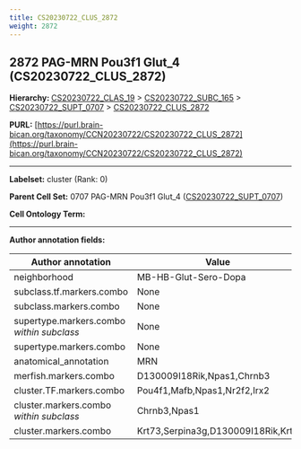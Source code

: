 ```yaml
---
title: CS20230722_CLUS_2872
weight: 2872
---
```

## 2872 PAG-MRN Pou3f1 Glut_4 (CS20230722_CLUS_2872)
<b>Hierarchy: </b>
[CS20230722_CLAS_19](../CS20230722_CLAS_19) >
[CS20230722_SUBC_165](../CS20230722_SUBC_165) >
[CS20230722_SUPT_0707](../CS20230722_SUPT_0707) >
[CS20230722_CLUS_2872](../CS20230722_CLUS_2872)

**PURL:** [https://purl.brain-bican.org/taxonomy/CCN20230722/CS20230722_CLUS_2872](https://purl.brain-bican.org/taxonomy/CCN20230722/CS20230722_CLUS_2872)

---


**Labelset:** cluster (Rank: 0)

**Parent Cell Set:** 0707 PAG-MRN Pou3f1 Glut_4 ([CS20230722_SUPT_0707](../CS20230722_SUPT_0707))



**Cell Ontology Term:** 

[MARKER GENES.]: #


---

[TRANSFERRED ANNOTATIONS.]: #


[AUTHOR ANNOTATION FIELDS.]: #


**Author annotation fields:**

| Author annotation | Value |
|-------------------|-------|
|neighborhood|MB-HB-Glut-Sero-Dopa|
|subclass.tf.markers.combo|None|
|subclass.markers.combo|None|
|supertype.markers.combo _within subclass_|None|
|supertype.markers.combo|None|
|anatomical_annotation|MRN|
|merfish.markers.combo|D130009I18Rik,Npas1,Chrnb3|
|cluster.TF.markers.combo|Pou4f1,Mafb,Npas1,Nr2f2,Irx2|
|cluster.markers.combo _within subclass_|Chrnb3,Npas1|
|cluster.markers.combo|Krt73,Serpina3g,D130009I18Rik,Krt2|
